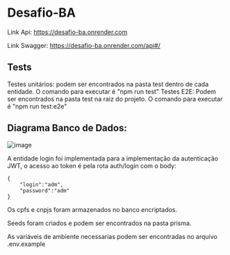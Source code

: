 # Desafio-BA


Link Api: https://desafio-ba.onrender.com

Link Swagger: https://desafio-ba.onrender.com/api#/

## Tests

  Testes unitários: podem ser encontrados na pasta test dentro de cada entidade. O comando para executar é "npm run test"
  Testes E2E: Podem ser encontrados na pasta test na raiz do projeto. O comando para executar é "npm run test:e2e"

## Diagrama Banco de Dados:
![image](https://github.com/user-attachments/assets/8c4796b2-4405-44ec-9a46-f23c719c1fa5)


A entidade login foi implementada para a implementação da autenticação JWT, o acesso ao token é pela rota auth/login com o body:

```
{
	"login":"adm",
	"password":"adm"
}
```
Os cpfs e cnpjs foram armazenados no banco encriptados.

Seeds foram criados e podem ser encontrados na pasta prisma.

As variáveis de ambiente necessarias podem ser encontradas no arquivo .env.example
